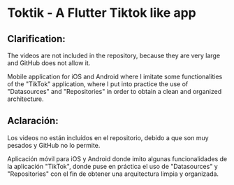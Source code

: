 # Toktik - A Flutter Tiktok like app

## Clarification:
The videos are not included in the repository, because they are very large and GitHub does not allow it.

Mobile application for iOS and Android where I imitate some functionalities of the "TikTok" application, where I put into practice the use of "Datasources" and "Repositories" in order to obtain a clean and organized architecture.

## Aclaración:
Los videos no están incluídos en el repositorio, debido a que son muy pesados y GitHub no lo permite.

Aplicación móvil para iOS y Android donde imito algunas funcionalidades de la aplicación "TikTok", donde puse en práctica el uso de "Datasources" y "Repositories" con el fin de obtener una arquitectura limpia y organizada.
